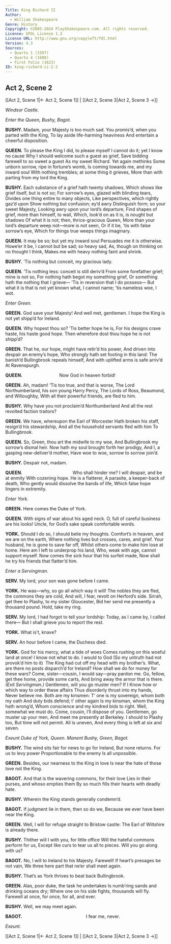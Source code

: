 ```yaml
---
Title: King Richard II
Author: 
  - William Shakespeare
Genre: History
Copyright: ©2005-2024 PlayShakespeare.com. All rights reserved.
License: GFDL License 1.3
License URL: http://www.gnu.org/copyleft/fdl.html
Version: 4.3
Sources:
  - Quarto 1 (1597)
  - Quarto 4 (1608)
  - First Folio (1623)
ID: king-richard-ii-2-2
---
```


## Act 2, Scene 2
[[Act 2, Scene 1|← Act 2, Scene 1]] | [[Act 2, Scene 3|Act 2, Scene 3 →]]

*Windsor Castle.*

*Enter the Queen, Bushy, Bagot.*

**BUSHY.**
Madam, your Majesty is too much sad.
You promis’d, when you parted with the King,
To lay aside life-harming heaviness
And entertain a cheerful disposition.

**QUEEN.**
To please the King I did, to please myself
I cannot do it; yet I know no cause
Why I should welcome such a guest as grief,
Save bidding farewell to so sweet a guest
As my sweet Richard. Yet again methinks
Some unborn sorrow, ripe in fortune’s womb,
Is coming towards me, and my inward soul
With nothing trembles; at some thing it grieves,
More than with parting from my lord the King.

**BUSHY.**
Each substance of a grief hath twenty shadows,
Which shows like grief itself, but is not so;
For sorrow’s eyes, glazed with blinding tears,
Divides one thing entire to many objects,
Like perspectives, which rightly gaz’d upon
Show nothing but confusion; ey’d awry
Distinguish form; so your sweet Majesty,
Looking awry upon your lord’s departure,
Find shapes of grief, more than himself, to wail,
Which, look’d on as it is, is nought but shadows
Of what it is not; then, thrice-gracious Queen,
More than your lord’s departure weep not—more is not seen,
Or if it be, ’tis with false sorrow’s eye,
Which for things true weeps things imaginary.

**QUEEN.**
It may be so; but yet my inward soul
Persuades me it is otherwise. Howe’er it be,
I cannot but be sad; so heavy sad,
As, though on thinking on no thought I think,
Makes me with heavy nothing faint and shrink.

**BUSHY.**
’Tis nothing but conceit, my gracious lady.

**QUEEN.**
’Tis nothing less: conceit is still deriv’d
From some forefather grief; mine is not so,
For nothing hath begot my something grief,
Or something hath the nothing that I grieve⁠—
’Tis in reversion that I do possess⁠—
But what it is that is not yet known what,
I cannot name; ’tis nameless woe, I wot.

*Enter Green.*

**GREEN.**
God save your Majesty! And well met, gentlemen.
I hope the King is not yet shipp’d for Ireland.

**QUEEN.**
Why hopest thou so? ’Tis better hope he is,
For his designs crave haste, his haste good hope.
Then wherefore dost thou hope he is not shipp’d?

**GREEN.**
That he, our hope, might have retir’d his power,
And driven into despair an enemy’s hope,
Who strongly hath set footing in this land:
The banish’d Bullingbrook repeals himself,
And with uplifted arms is safe arriv’d
At Ravenspurgh.

**QUEEN.**
        Now God in heaven forbid!

**GREEN.**
Ah, madam! ’Tis too true, and that is worse,
The Lord Northumberland, his son young Harry Percy,
The Lords of Ross, Beaumond, and Willoughby,
With all their powerful friends, are fled to him.

**BUSHY.**
Why have you not proclaim’d Northumberland
And all the rest revolted faction traitors?

**GREEN.**
We have, whereupon the Earl of Worcester
Hath broken his staff, resign’d his stewardship,
And all the household servants fled with him
To Bullingbrook.

**QUEEN.**
So, Green, thou art the midwife to my woe,
And Bullingbrook my sorrow’s dismal heir.
Now hath my soul brought forth her prodigy,
And I, a gasping new-deliver’d mother,
Have woe to woe, sorrow to sorrow join’d.

**BUSHY.**
Despair not, madam.

**QUEEN.**
           Who shall hinder me?
I will despair, and be at enmity
With cozening hope. He is a flatterer,
A parasite, a keeper-back of death,
Who gently would dissolve the bands of life,
Which false hope lingers in extremity.

*Enter York.*

**GREEN.**
Here comes the Duke of York.

**QUEEN.**
With signs of war about his aged neck.
O, full of careful business are his looks!
Uncle, for God’s sake speak comfortable words.

**YORK.**
Should I do so, I should belie my thoughts.
Comfort’s in heaven, and we are on the earth,
Where nothing lives but crosses, cares, and grief.
Your husband, he is gone to save far off,
Whilst others come to make him lose at home.
Here am I left to underprop his land,
Who, weak with age, cannot support myself.
Now comes the sick hour that his surfeit made,
Now shall he try his friends that flatter’d him.

*Enter a Servingman.*

**SERV.**
My lord, your son was gone before I came.

**YORK.**
He was—why, so go all which way it will!
The nobles they are fled, the commons they are cold,
And will, I fear, revolt on Herford’s side.
Sirrah, get thee to Plashy, to my sister Gloucester,
Bid her send me presently a thousand pound.
Hold, take my ring.

**SERV.**
My lord, I had forgot to tell your lordship:
Today, as I came by, I called there⁠—
But I shall grieve you to report the rest.

**YORK.**
What is’t, knave?

**SERV.**
An hour before I came, the Duchess died.

**YORK.**
God for his mercy, what a tide of woes
Comes rushing on this woeful land at once!
I know not what to do. I would to God
(So my untruth had not provok’d him to it) 
The King had cut off my head with my brother’s.
What, are there no posts disparch’d for Ireland?
How shall we do for money for these wars?
Come, sister—cousin, I would say—pray pardon me.
Go, fellow, get thee home, provide some carts,
And bring away the armor that is there.
*(Exit Servingman.)*
Gentlemen, will you go muster men? If I
Know how or which way to order these affairs
Thus disorderly thrust into my hands,
Never believe me. Both are my kinsmen:
T’ one is my sovereign, whom both my oath
And duty bids defend; t’ other again
Is my kinsman, whom the King hath wrong’d,
Whom conscience and my kindred bids to right.
Well, somewhat we must do.
Come, cousin, I’ll dispose of you.
Gentlemen, go muster up your men,
And meet me presently at Berkeley.
I should to Plashy too,
But time will not permit. All is uneven,
And every thing is left at six and seven.

*Exeunt Duke of York, Queen. Manent Bushy, Green, Bagot.*

**BUSHY.**
The wind sits fair for news to go for Ireland,
But none returns. For us to levy power
Proportionable to the enemy
Is all unpossible.

**GREEN.**
Besides, our nearness to the King in love
Is near the hate of those love not the King.

**BAGOT.**
And that is the wavering commons, for their love
Lies in their purses, and whoso empties them
By so much fills their hearts with deadly hate.

**BUSHY.**
Wherein the King stands generally condemn’d.

**BAGOT.**
If judgment lie in them, then so do we,
Because we ever have been near the King.

**GREEN.**
Well, I will for refuge straight to Bristow castle:
The Earl of Wiltshire is already there.

**BUSHY.**
Thither will I with you, for little office
Will the hateful commons perform for us,
Except like curs to tear us all to pieces.
Will you go along with us?

**BAGOT.**
No, I will to Ireland to his Majesty.
Farewell! If heart’s presages be not vain,
We three here part that ne’er shall meet again.

**BUSHY.**
That’s as York thrives to beat back Bullingbrook.

**GREEN.**
Alas, poor duke, the task he undertakes
Is numb’ring sands and drinking oceans dry;
Where one on his side fights, thousands will fly.
Farewell at once, for once, for all, and ever.

**BUSHY.**
Well, we may meet again.

**BAGOT.**
              I fear me, never.

*Exeunt.*

[[Act 2, Scene 1|← Act 2, Scene 1]] | [[Act 2, Scene 3|Act 2, Scene 3 →]]
